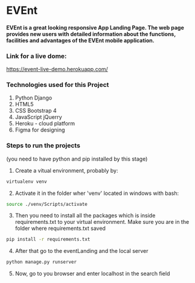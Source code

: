 # EVEnt
#### EVEnt is a great looking responsive App Landing Page. The web page provides new users with detailed information about the functions, facilities and advantages of the EVEnt mobile application.

### Link for a live dome: 
https://event-live-demo.herokuapp.com/

### Technologies used for this Project
1. Python Django
2. HTML5
3. CSS Bootstrap 4
4. JavaScript jQuerry
5. Heroku - cloud platform
6. Figma for designing

### Steps to run the projects 
(you need to have python and pip installed by this stage)

1. Create a vitual environment, probably by:
```bash
virtualenv venv
```
2. Activate it in the folder wher 'venv' located in windows with bash:
```bash
source ./venv/Scripts/activate
```
3. Then you need to install all the packages which is inside requirements.txt to your virtual environment. Make sure you are in the folder where requirements.txt saved
```bash
pip install -r requirements.txt
```
4. After that go to the eventLanding and the local server
```bash
python manage.py runserver
```
5. Now, go to you browser and enter localhost in the search field
